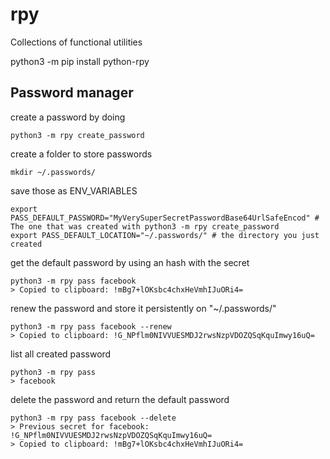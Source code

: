# rpy
Collections of functional utilities

python3 -m pip install python-rpy

## Password manager

create a password by doing

`python3 -m rpy create_password`

create a folder to store passwords

`mkdir ~/.passwords/`

save those as ENV_VARIABLES

```
export PASS_DEFAULT_PASSWORD="MyVerySuperSecretPasswordBase64UrlSafeEncod" # The one that was created with python3 -m rpy create_password
export PASS_DEFAULT_LOCATION="~/.passwords/" # the directory you just created
```

get the default password by using an hash with the secret

```
python3 -m rpy pass facebook
> Copied to clipboard: !mBg7+lOKsbc4chxHeVmhIJuORi4=
```

renew the password and store it persistently on "~/.passwords/"
```
python3 -m rpy pass facebook --renew
> Copied to clipboard: !G_NPflm0NIVVUESMDJ2rwsNzpVDOZQSqKquImwy16uQ=
```

list all created password
```
python3 -m rpy pass
> facebook
```

delete the password and return the default password
```
python3 -m rpy pass facebook --delete
> Previous secret for facebook: !G_NPflm0NIVVUESMDJ2rwsNzpVDOZQSqKquImwy16uQ=
> Copied to clipboard: !mBg7+lOKsbc4chxHeVmhIJuORi4=
```

